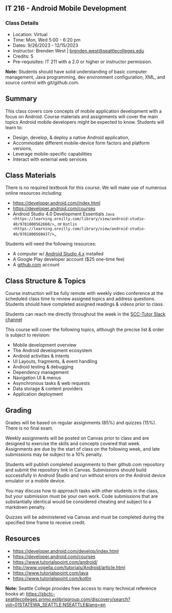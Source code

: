 ## IT 216 - Android Mobile Development


### Class Details

- Location: Virtual
- Time: Mon, Wed 5:00 - 6:20 pm
- Dates: 9/26/2023 - 12/15/2023
- Instructor: Brenden West | brenden.west@seattlecolleges.edu
- Credits: 5
- Pre-requisites:  IT 211 with a 2.0 or higher or instructor permission.

**Note:** Students should have solid understanding of basic computer management, Java programming, dev environment configuration, XML, and source control with git/github.com.

Summary
----
This class covers core concepts of mobile application development with a focus on Android. Course materials and assignments will cover the main topics Android mobile developers might be expected to know. Students will learn to:

- Design, develop, & deploy a native Android application,
- Accommodate different mobile-device form factors and platform versions,
- Leverage mobile-specific capabilities
- Interact with external web services

Class Materials
----
There is no required textbook for this course. We will make use of numerous online resources including:

- https://developer.android.com/index.html
- https://developer.android.com/courses
- Android Studio 4.0 Development Essentials `Java <https://learning.oreilly.com/library/view/android-studio-40/9781800562660/>`_  or `Kotlin <https://learning.oreilly.com/library/view/android-studio-40/9781800560437/>`_

Students will need the following resources:

- A computer w/ [Android Studio 4.x](https://developer.android.com/studio/install.html) installed
- A Google Play developer account ($25 one-time fee)
- A [github.com](https://github.com) account

Class Structure & Topics
----
Course instruction will be fully remote with weekly video conference at the scheduled class time to review assigned topics and address questions. Students should have completed assigned readings & videos prior to class.

Students can reach me directly throughout the week in the [SCC-Tutor Slack channel](https://scc-tutor.slack.com/)

This course will cover the following topics, although the precise list & order is subject to revision:

- Mobile development overview
- The Android development ecosystem
- Android activities & intents
- UI Layouts, fragments, & event handling
- Android testing & debugging
- Dependency management
- Navigation UI & menus
- Asynchronous tasks & web requests
- Data storage & content providers
- Application deployment

Grading
----
Grades will be based on regular assignments (85%) and quizzes (15%). There is no final exam.

Weekly assignments will be posted on Canvas prior to class and are designed to exercise the skills and concepts covered that week. Assignments are due by the start of class on the following week, and late submissions may be subject to a 10% penalty.

Students will publish completed assignments to their github.com repository and submit the repository link in Canvas. Submissions should build successfully in Android Studio and run without errors on the Android device emulator or a mobile device.

You may discuss how to approach tasks with other students in the class, but your submission must be your own work. Code submissions that are substantially identical would be considered cheating and subject to a markdown penalty.

Quizzes will be administered via Canvas and must be completed during the specified time frame to receive credit.

Resources
----

- https://developer.android.com/develop/index.html
- https://developer.android.com/courses
- https://www.tutorialspoint.com/android/
- http://www.vogella.com/tutorials/Android/article.html
- https://www.tutorialspoint.com/java
- https://www.tutorialspoint.com/kotlin


**Note:** Seattle College provides free access to many technical reference books at: https://sbctc-seattlecolleges.primo.exlibrisgroup.com/discovery/search?vid=01STATEWA_SEATTLE:NSEATTLE&lang=en
